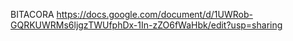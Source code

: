 BITACORA
https://docs.google.com/document/d/1UWRob-GQRKUWRMs6ljgzTWUfphDx-1In-zZO6fWaHbk/edit?usp=sharing
